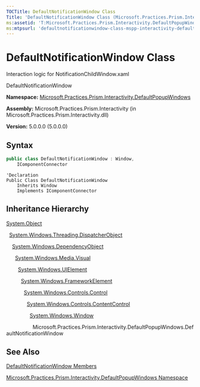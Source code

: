 ```yaml
---
TOCTitle: DefaultNotificationWindow Class
Title: 'DefaultNotificationWindow Class (Microsoft.Practices.Prism.Interactivity.DefaultPopupWindows)'
ms:assetid: 'T:Microsoft.Practices.Prism.Interactivity.DefaultPopupWindows.DefaultNotificationWindow'
ms:mtpsurl: 'defaultnotificationwindow-class-mspp-interactivity-defaultpopupwindows.md'
---
```


# DefaultNotificationWindow Class

Interaction logic for NotificationChildWindow.xaml

DefaultNotificationWindow

**Namespace:** [Microsoft.Practices.Prism.Interactivity.DefaultPopupWindows](https://msdn.microsoft.com/library/microsoft.practices.prism.interactivity.defaultpopupwindows)

**Assembly:** Microsoft.Practices.Prism.Interactivity (in Microsoft.Practices.Prism.Interactivity.dll) 

**Version:** 5.0.0.0 (5.0.0.0)

## Syntax

```C#  
public class DefaultNotificationWindow : Window, 
	IComponentConnector
```

```VB  
'Declaration
Public Class DefaultNotificationWindow
	Inherits Window
	Implements IComponentConnector
```

## Inheritance Hierarchy

[System.Object](http://msdn.microsoft.com/en-us/library/e5kfa45b)

  [System.Windows.Threading.DispatcherObject](http://msdn.microsoft.com/en-us/library/ms615925)

    [System.Windows.DependencyObject](http://msdn.microsoft.com/en-us/library/ms589309)

      [System.Windows.Media.Visual](http://msdn.microsoft.com/en-us/library/ms635637)

        [System.Windows.UIElement](http://msdn.microsoft.com/en-us/library/ms590078)

          [System.Windows.FrameworkElement](http://msdn.microsoft.com/en-us/library/ms602714)

            [System.Windows.Controls.Control](http://msdn.microsoft.com/en-us/library/ms609826)

              [System.Windows.Controls.ContentControl](http://msdn.microsoft.com/en-us/library/ms609797)

                [System.Windows.Window](http://msdn.microsoft.com/en-us/library/ms590112)

                  Microsoft.Practices.Prism.Interactivity.DefaultPopupWindows.DefaultNotificationWindow

## See Also

[DefaultNotificationWindow Members](https://msdn.microsoft.com/en-us/library/microsoft.practices.prism.interactivity.defaultpopupwindows.defaultnotificationwindow_members(v=pandp.50))

[Microsoft.Practices.Prism.Interactivity.DefaultPopupWindows Namespace](https://msdn.microsoft.com/library/microsoft.practices.prism.interactivity.defaultpopupwindows)